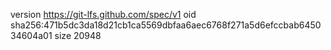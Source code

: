 version https://git-lfs.github.com/spec/v1
oid sha256:471b5dc3da18d21cb1ca5569dbfaa6aec6768f271a5d6efccbab645034604a01
size 20948
